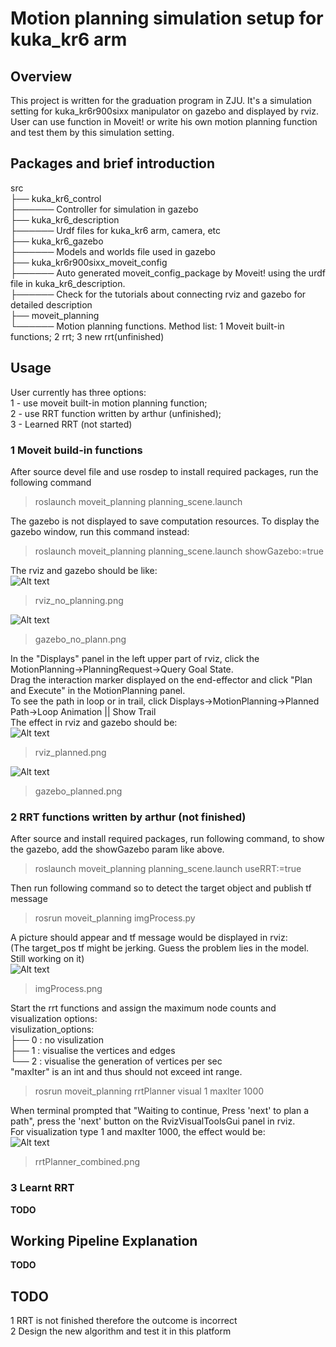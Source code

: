 # Motion planning simulation setup for kuka_kr6 arm
## Overview
This project is written for the graduation program in ZJU. It's a simulation setting for kuka_kr6r900sixx manipulator on gazebo and displayed by rviz. User can use function in Moveit! or write his own motion planning function and test them by this simulation setting.

## Packages and brief introduction
src  
├── kuka_kr6_control  
├────── Controller for simulation in gazebo  
├── kuka_kr6_description  
├────── Urdf files for kuka_kr6 arm, camera, etc  
├── kuka_kr6_gazebo  
├────── Models and worlds file used in gazebo  
├── kuka_kr6r900sixx_moveit_config  
├────── Auto generated moveit_config_package by Moveit! using the urdf file in kuka_kr6_description.  
├────── Check for the tutorials about connecting rviz and gazebo for detailed description  
├── moveit_planning  
└────── Motion planning functions. Method list: 1 Moveit built-in functions; 2 rrt; 3 new rrt(unfinished)  

## Usage
User currently has three options:  
1 - use moveit built-in motion planning function;  
2 - use RRT function written by arthur (unfinished);  
3 - Learned RRT (not started)  

### 1 Moveit build-in functions
After source devel file and use rosdep to install required packages, run the following command  
> roslaunch moveit_planning planning_scene.launch  

The gazebo is not displayed to save computation resources. To display the gazebo window, run this command instead:  
> roslaunch moveit_planning planning_scene.launch showGazebo:=true  
  

The rviz and gazebo should be like:  
![Alt text](https://github.com/ChenqiuXD/kuka_arm/blob/master/images/rviz_no_planning.png)  
> rviz_no_planning.png  

![Alt text](https://github.com/ChenqiuXD/kuka_arm/blob/master/images/gazebo_no_plann.png)  
> gazebo_no_plann.png  


In the "Displays" panel in the left upper part of rviz, click the MotionPlanning->PlanningRequest->Query Goal State.  
Drag the interaction marker displayed on the end-effector and click "Plan and Execute" in the MotionPlanning panel.  
To see the path in loop or in trail, click Displays->MotionPlanning->Planned Path->Loop Animation || Show Trail  
The effect in rviz and gazebo should be:  
![Alt text](https://github.com/ChenqiuXD/kuka_arm/blob/master/images/rviz_planned.png)  
> rviz_planned.png  

![Alt text](https://github.com/ChenqiuXD/kuka_arm/blob/master/images/gazebo_planned.png)  
> gazebo_planned.png  



### 2 RRT functions written by arthur (not finished)
After source and install required packages, run following command, to show the gazebo, add the showGazebo param like above.  
> roslaunch moveit_planning planning_scene.launch useRRT:=true  

Then run following command so to detect the target object and publish tf message   
> rosrun moveit_planning imgProcess.py 
  
  
A picture should appear and tf message would be displayed in rviz:   
(The target_pos tf might be jerking. Guess the problem lies in the model. Still working on it)  
![Alt text](https://github.com/ChenqiuXD/kuka_arm/blob/master/images/imgProcess.png)  
> imgProcess.png  


Start the rrt functions and assign the maximum node counts and visualization options:  
visulization_options:  
├── 0 : no visulization  
├── 1 : visualise the vertices and edges  
└── 2 : visualise the generation of vertices per sec  
"maxIter" is an int and thus should not exceed int range.  
> rosrun moveit_planning rrtPlanner visual 1 maxIter 1000  

When terminal prompted that "Waiting to continue, Press 'next' to plan a path", press the 'next' button on the RvizVisualToolsGui panel in rviz.  
For visualization type 1 and maxIter 1000, the effect would be:  
![Alt text](https://github.com/ChenqiuXD/kuka_arm/blob/master/images/rrtPlanner_before_next.png)  
> rrtPlanner_combined.png  



### 3 Learnt RRT
**TODO**



## Working Pipeline Explanation
**TODO**



## TODO
1 RRT is not finished therefore the outcome is incorrect  
2 Design the new algorithm and test it in this platform  
